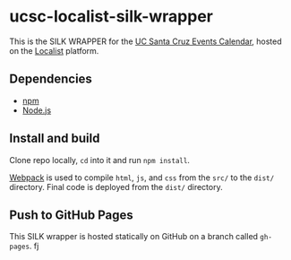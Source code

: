 # ucsc-localist-silk-wrapper

This is the SILK WRAPPER for the [UC Santa Cruz Events Calendar](https://calendar.ucsc.edu/), hosted on the [Localist](https://www.localist.com/) platform.

## Dependencies

- [npm](https://www.npmjs.com/)
- [Node.js](https://nodejs.org/en/)

## Install and build

Clone repo locally, `cd` into it and run `npm install`.

[Webpack](https://webpack.js.org/) is used to compile `html`, `js`, and `css` from the `src/` to the `dist/` directory. Final code is deployed from the `dist/` directory.

## Push to GitHub Pages

This SILK wrapper is hosted statically on GitHub on a branch called `gh-pages`.
fj
